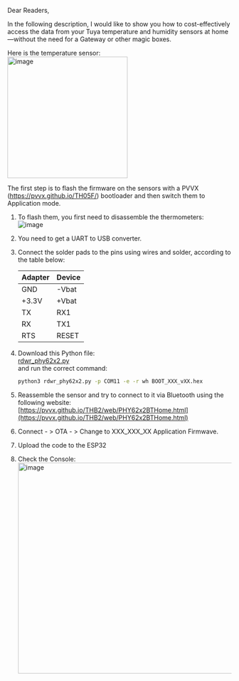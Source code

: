 Dear Readers,

In the following description, I would like to show you how to cost-effectively access the data from your Tuya temperature and humidity sensors at home—without the need for a Gateway or other magic boxes.

Here is the temperature sensor: <br>
<img width="270" height="273" alt="image" src="https://github.com/user-attachments/assets/37452922-8a3f-4863-b9ea-9b5a01f98708" />

The first step is to flash the firmware on the sensors with a PVVX (https://pvvx.github.io/TH05F/) bootloader and then switch them to Application mode.

1. To flash them, you first need to disassemble the thermometers:  
   ![image](https://github.com/user-attachments/assets/5bfeff59-edfa-43fa-bc22-a741ddc47a37)

2. You need to get a UART to USB converter.

3. Connect the solder pads to the pins using wires and solder, according to the table below:

   | Adapter | Device |
   |---------|--------|
   | GND     | -Vbat  |
   | +3.3V   | +Vbat  |
   | TX      | RX1    |
   | RX      | TX1    |
   | RTS     | RESET  |

4. Download this Python file:  
   [rdwr_phy62x2.py](https://github.com/MakersFunDuck/humidity-temperature-sensor-TH05F/blob/main/rdwr_phy62x2.py)  
   and run the correct command:  
   ```bash
   python3 rdwr_phy62x2.py -p COM11 -e -r wh BOOT_XXX_vXX.hex
   ```

5. Reassemble the sensor and try to connect to it via Bluetooth using the following website:  
   [https://pvvx.github.io/THB2/web/PHY62x2BTHome.html](https://pvvx.github.io/THB2/web/PHY62x2BTHome.html)

6. Connect - > OTA - > Change to XXX_XXX_XX Application Firmwave.

7. Upload the code to the ESP32

8. Check the Console:
   <br><img width="674" height="474" alt="image" src="https://github.com/user-attachments/assets/cb86c8c9-a036-4090-99b6-f569729f93a4" />

